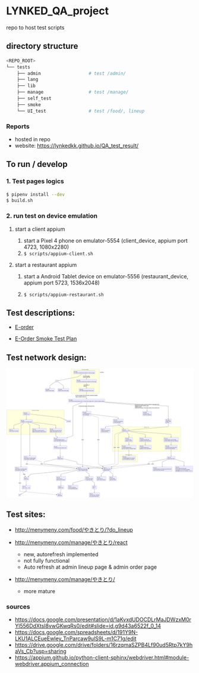 # LYNKED_QA_project
repo to host test scripts

## directory structure

```bash
<REPO_ROOT>
└── tests
    ├── admin                  # test /admin/
    ├── lang
    ├── lib
    ├── manage                 # test /manage/
    ├── self_test
    ├── smoke
    └── UI_test                # test /food/, lineup
```

### Reports
- hosted in repo
- website: https://lynkedkk.github.io/QA_test_result/


## To run / develop

### 1. Test pages logics

```bash
$ pipenv install --dev
$ build.sh
```
### 2. run test on device emulation

1. start a client appium

   1. start a Pixel 4 phone on emulator-5554 (client_device, appium port 4723, 1080x2280)
   2. `$ scripts/appium-client.sh`

2. start a restaurant appium

   1. start a Android Tablet device on emulator-5556 (restaurant_device, appium port 5723, 1536x2048)

   2. `$ scripts/appium-restaurant.sh`



## Test descriptions:
  - [E-order](https://docs.google.com/spreadsheets/d/18Wcn9MWp2byJXmWZHl3n03LQLLc1-ykaS3x5ogX8T08/edit#gid=1731433447)

  - [E-Order Smoke Test Plan](https://docs.google.com/spreadsheets/d/18Wcn9MWp2byJXmWZHl3n03LQLLc1-ykaS3x5ogX8T08/edit#gid=1731433447)



## Test network design:

![test network/distribution](/docs/test_network.png?raw=true "test network/distribution")

## Test sites:

  - http://menymeny.com/food/やきとり/?do_lineup

  - http://menymeny.com/manage/やきとり/react
    - new, autorefresh implemented
    - not fully functional
    - Auto refresh at admin lineup page & admin order page

  - http://menymeny.com/manage/やきとり/
    - more mature


### sources
  - https://docs.google.com/presentation/d/1aKvxdUDOCDLrMaJDWzxM0rYl556DdXtsI8vwGKwqRs0/edit#slide=id.g9d43a6522f_0_14
  - https://docs.google.com/spreadsheets/d/191Y9N-LKU1ALCEueEwIey_TnParcaw9ulS9L-m1C71g/edit
  - https://drive.google.com/drive/folders/16rzqmaSZPB4Lf90ud5Rtp7kY9haVs_Cb?usp=sharing
  - https://appium.github.io/python-client-sphinx/webdriver.html#module-webdriver.appium_connection